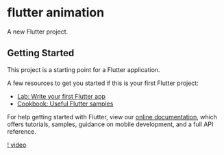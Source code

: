 # flutter animation

A new Flutter project.

## Getting Started

This project is a starting point for a Flutter application.

A few resources to get you started if this is your first Flutter project:

- [Lab: Write your first Flutter app](https://flutter.dev/docs/get-started/codelab)
- [Cookbook: Useful Flutter samples](https://flutter.dev/docs/cookbook)

For help getting started with Flutter, view our
[online documentation](https://flutter.dev/docs), which offers tutorials,
samples, guidance on mobile development, and a full API reference.


[! video](https://firebasestorage.googleapis.com/v0/b/hackathon-2aa5f.appspot.com/o/Screen%20Recording%202021-08-11%20at%201.51.25%20AM.gif?alt=media&token=d1da0b44-d456-4843-9ff6-97efd8c10344)
